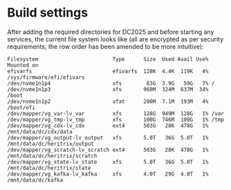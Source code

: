 # Build settings

After adding the required directories for DC2025 and before starting any services, the current file system looks like (all are encrypted as per security requirements, the row order has been amended to be more intuitive):

```
Filesystem                        Type      Size  Used Avail Use% Mounted on
efivarfs                          efivarfs  128K  4.4K  119K   4% /sys/firmware/efi/efivars
/dev/nvme1n1p4                    xfs        63G  3.9G   59G   7% /
/dev/nvme1n1p3                    xfs       960M  324M  637M  34% /boot
/dev/nvme1n1p2                    vfat      200M  7.1M  193M   4% /boot/efi
/dev/mapper/vg_var-lv_var         xfs       128G  949M  128G   1% /var
/dev/mapper/vg_tmp-lv_tmp         xfs       100G  746M  100G   1% /tmp
/dev/mapper/vg_cdx-lv_cdx         ext4      503G   28K  478G   1% /mnt/data/dc/cdx/data
/dev/mapper/vg_output-lv_output   xfs       5.0T   36G  5.0T   1% /mnt/data/dc/heritrix/output
/dev/mapper/vg_scratch-lv_scratch ext4      503G   28K  478G   1% /mnt/data/dc/heritrix/scratch
/dev/mapper/vg_state-lv_state     xfs       5.0T   36G  5.0T   1% /mnt/data/dc/heritrix/state
/dev/mapper/vg_kafka-lv_kafka     xfs       4.0T   29G  4.0T   1% /mnt/data/dc/kafka
```

